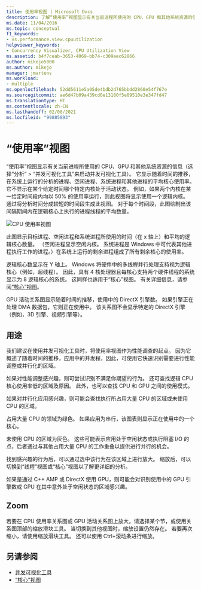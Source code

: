 ```yaml
---
title: 使用率视图 | Microsoft Docs
description: 了解“使用率”视图显示有关当前进程所使用的 CPU、GPU 和其他系统资源的信息。
ms.date: 11/04/2016
ms.topic: conceptual
f1_keywords:
- vs.performance.view.cpuutilization
helpviewer_keywords:
- Concurrency Visualizer, CPU Utilization View
ms.assetid: b4f7ceab-3653-4069-bb74-c309aec62866
author: mikejo5000
ms.author: mikejo
manager: jmartens
ms.workload:
- multiple
ms.openlocfilehash: 52dd5611e5a05de4bdb2d765bbdd2860e54f767e
ms.sourcegitcommit: ae6d47b09a439cd0e13180f5e89510e3e347fd47
ms.translationtype: HT
ms.contentlocale: zh-CN
ms.lasthandoff: 02/08/2021
ms.locfileid: "99885893"
---
```

# <a name="utilization-view"></a>“使用率”视图
“使用率”视图显示有关当前进程所使用的 CPU、GPU 和其他系统资源的信息（选择“分析” > “并发可视化工具”来启动并发可视化工具）。 它显示随着时间的推移，在系统上运行的分析的进程、空闲进程、系统进程和其他进程的平均核心使用率。 它不显示在某个给定时间哪个特定内核处于活动状态。 例如，如果两个内核在某一给定时间段内均以 50% 的使用率运行，则此视图将显示使用一个逻辑内核。 通过将分析时间分成较短的时间段生成此视图。 对于每个时间段，此图绘制出该间隔期间内在逻辑核心上执行的进程线程的平均数量。

 ![CPU 使用率视图](../profiling/media/vsts_ppacpuutil.png "VSTS_PPAcpuUtil")

 此图显示目标进程、空闲进程和系统进程所使用的时间（在 x 轴上）和平均的逻辑核心数量。 （空闲进程显示空闲内核。 系统进程是 Windows 中可代表其他进程执行工作的进程。）在系统上运行的剩余进程组成了所有剩余核心的使用率。

 逻辑核心数显示在 Y 轴上。 Windows 将硬件中的多线程并行处理支持视为逻辑核心（例如，超线程）。 因此，具有 4 核处理器且每核心支持两个硬件线程的系统显示为 8 逻辑核心的系统。 这同样也适用于“核心”视图。 有关详细信息，请参阅[“核心”视图](../profiling/cores-view.md)。

 GPU 活动关系图显示随着时间的推移，使用中的 DirectX 引擎数。  如果引擎正在处理 DMA 数据包，它则正在使用中。  该关系图不会显示特定的 DirectX 引擎（例如，3D 引擎、视频引擎等）。

## <a name="purpose"></a>用途
 我们建议在使用并发可视化工具时，将使用率视图作为性能调查的起点。 因为它概述了随着时间的推移，应用中的并发程，因此，可使用它快速识别需要进行性能调整或并行化的区域。

 如果对性能调整感兴趣，则可尝试识别不满足你期望的行为。 还可查找逻辑 CPU 核心使用率低的区域及原因。 此外，也可以查找 CPU 和 GPU 之间的使用模式。

 如果对并行化应用感兴趣，则可能会查找执行所占用大量 CPU 的区域或未使用 CPU 的区域。

 占用大量 CPU 的领域为绿色。 如果应用为串行，该图表则显示正在使用中的一个核心。

 未使用 CPU 的区域为灰色。 这些可能表示应用处于空闲状态或执行阻塞 I/O 的点，后者通过与其他占用大量 CPU 的工作重叠以提供进行并行的机会。

 找到感兴趣的行为后，可以通过选中该行为在该区域上进行放大。 缩放后，可以切换到“线程”视图或“核心”视图以了解更详细的分析。

 如果是通过 C++ AMP 或 DirectX 使用 GPU，则可能会对识别使用中的 GPU 引擎数或 GPU 在其中意外处于空闲状态的区域感兴趣。

## <a name="zoom"></a>Zoom
 若要在 CPU 使用率关系图或 GPU 活动关系图上放大，请选择某个节，或使用关系图顶部的缩放滑块工具。 当切换到其他视图时，缩放设置仍然存在。 若要再次缩小，请使用缩放滑块工具。 还可以使用 Ctrl+滚动条进行缩放。 

## <a name="see-also"></a>另请参阅
- [并发可视化工具](../profiling/concurrency-visualizer.md)
- [“核心”视图](../profiling/cores-view.md)